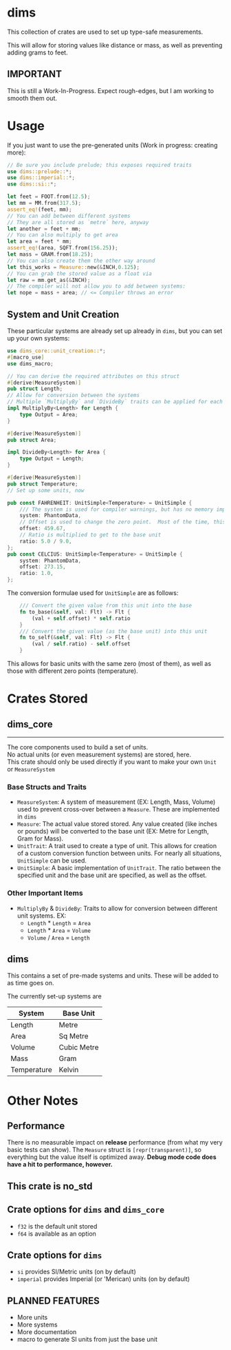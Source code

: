 # dims
This collection of crates are used to set up type-safe measurements.

This will allow for storing values like distance or mass, as well as preventing adding grams to feet.

## IMPORTANT
This is still a Work-In-Progress.  Expect rough-edges, but I am working to smooth them out.

# Usage
If you just want to use the pre-generated units (Work in progress: creating more):
```rust
// Be sure you include prelude; this exposes required traits
use dims::prelude::*;
use dims::imperial::*;
use dims::si::*;

let feet = FOOT.from(12.5);
let mm = MM.from(317.5);
assert_eq!(feet, mm);
// You can add between different systems
// They are all stored as `metre` here, anyway
let another = feet + mm;
// You can also multiply to get area
let area = feet * mm;
assert_eq!(area, SQFT.from(156.25));
let mass = GRAM.from(18.25);
// You can also create them the other way around
let this_works = Measure::new(&INCH,0.125);
// You can grab the stored value as a float via
let raw = mm.get_as(&INCH);
// The compiler will not allow you to add between systems:
let nope = mass + area; // <= Compiler throws an error
```
## System and Unit Creation
These particular systems are already set up already in `dims`, but you can set up your own systems:
```rust
use dims_core::unit_creation::*;
#[macro_use]
use dims_macro;

// You can derive the required attributes on this struct
#[derive(MeasureSystem)]
pub struct Length;
// Allow for conversion between the systems
// Multiple `MultiplyBy` and `DivideBy` traits can be applied for each `MeasureSystem`
impl MultiplyBy<Length> for Length {
    type Output = Area;
}

#[derive(MeasureSystem)]
pub struct Area;

impl DivideBy<Length> for Area {
    type Output = Length;
}

#[derive(MeasureSystem)]
pub struct Temperature;
// Set up some units, now

pub const FAHRENHEIT: UnitSimple<Temperature> = UnitSimple {
    /// The system is used for compiler warnings, but has no memory impact in production code
    system: PhantomData,
    // Offset is used to change the zero point.  Most of the time, this is zero
    offset: 459.67,
    // Ratio is multiplied to get to the base unit
    ratio: 5.0 / 9.0,
};
pub const CELCIUS: UnitSimple<Temperature> = UnitSimple {
    system: PhantomData,
    offset: 273.15,
    ratio: 1.0,
};
```

The conversion formulae used for `UnitSimple` are as follows:
```rust
    /// Convert the given value from this unit into the base
    fn to_base(&self, val: Flt) -> Flt {
        (val + self.offset) * self.ratio
    }
    /// Convert the given value (as the base unit) into this unit
    fn to_self(&self, val: Flt) -> Flt {
        (val / self.ratio) - self.offset
    }
```
This allows for basic units with the same zero (most of them), as well as those with different zero points (temperature).

# Crates Stored

## dims_core
___
The core components used to build a set of units.\
No actual units (or even measurement systems) are stored, here.\
This crate should only be used directly if you want to make your own `Unit` or `MeasureSystem`
### Base Structs and Traits
- `MeasureSystem`: A system of measurement (EX: Length, Mass, Volume) used to prevent cross-over between a `Measure`.  These are implemented in `dims`
- `Measure`: The actual value stored stored.  Any value created (like inches or pounds) will be converted to the base unit (EX: Metre for Length, Gram for Mass).
- `UnitTrait`: A trait used to create a type of unit.  This allows for creation of a custom conversion function between units.  For nearly all situations, `UnitSimple` can be used.
- `UnitSimple`: A basic implementation of `UnitTrait`.  The ratio between the specified unit and the base unit are specified, as well as the offset.

### Other Important Items
- `MultiplyBy` & `DivideBy`: Traits to allow for conversion between different unit systems.  EX: 
  - `Length` * `Length` = `Area` 
  - `Length` * `Area` = `Volume`
  - `Volume` / `Area` = `Length`

## dims
This contains a set of pre-made systems and units.  These will be added to as time goes on.

The currently set-up systems are

| System      | Base Unit   |
|-------------|-------------|
| Length      | Metre       |
| Area        | Sq Metre    |
| Volume      | Cubic Metre |
| Mass        | Gram        |
| Temperature | Kelvin      |

# Other Notes
## Performance
There is no measurable impact on **release** performance (from what my very basic tests can show).  The `Measure` struct is `[repr(transparent)]`, so everything but the value itself is optimized away.  **Debug mode code does have a hit to performance, however.**
## This crate is no_std
## Crate options for `dims` and `dims_core`
- `f32` is the default unit stored
- `f64` is available as an option
## Crate options for `dims`
- `si` provides SI/Metric units (on by default)
- `imperial` provides Imperial (or 'Merican) units (on by default)

## PLANNED FEATURES
- More units
- More systems
- More documentation
- macro to generate SI units from just the base unit